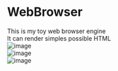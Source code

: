 # WebBrowser
This is my toy web browser engine <br>
It can render simples possible HTML <br>
![image](https://github.com/PiotrJagla/WebBrowser/assets/76881722/9f00f3d5-8a3f-4ee9-afcc-3163b8587870)<br>
![image](https://github.com/PiotrJagla/WebBrowser/assets/76881722/e8a69ff2-1da9-4573-a6c1-79c2757a6376)<br>
![image](https://github.com/PiotrJagla/WebBrowser/assets/76881722/9e66131d-f62f-4cf9-a64c-2a59bcf378ef)<br>

